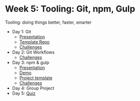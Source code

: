 # Week 5: Tooling: Git, npm, Gulp

Tooling: doing things better, faster, smarter

- Day 1: Git
	- [Presentation](https://docs.google.com/presentation/d/1QjsZpJ7uY3tX9WdiSXrmwnDNYqWG1BwUBgY8Yez86F4/edit?usp=sharing)
	- [Template Repo](https://github.com/develop-me/git-simple)
	- [Challenges](challenges/01/README.md)
- Day 2: Git Workflows
	- [Challenges](challenges/02/README.md)
- Day 3: npm & gulp
	- [Presentation](https://docs.google.com/presentation/d/1EzJYbdqaeqohi9ClAdS40XKy9XQyTmGlEi3q64_Q_SY/edit?usp=sharing)
	- [Demo](https://github.com/develop-me/gulp-demo)
	- [Project template](https://github.com/develop-me/gulp-template)
	- [Challenges](challenges/03/README.md)
- Day 4: Group Project
- Day 5: [Quiz](quiz/README.md)
